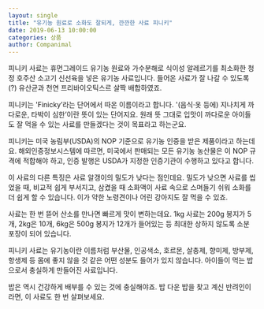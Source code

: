 ```yaml
---
layout: single
title: "유기농 원료로 소화도 잘되게, 깐깐한 사료 피니키"
date: 2019-06-13 10:00:00
categories: 상품
author: Companimal
---
```


피니키 사료는 휴먼그레이드 유기농 원료와 가수분해로 식이성 알레르기를 최소화한 청정 호주산 소고기 신선육을 넣은 유기농 사료입니다. 들어온 사료가 잘 나갈 수 있도록(?) 유산균과 천연 프리바이오틱스르 살짝 배합하였죠.

피니키는 'Finicky’라는 단어에서 따온 이름이라고 합니다. '(음식·옷 등에) 지나치게 까다로운, 타박이 심한’이란 뜻이 있는 단어지요. 원래 뜻 그대로 입맛이 까다로운 아이들도 잘 먹을 수 있는 사료를 만들겠다는 것이 목표라고 하는군요.

피니키는 미국 농림부(USDA)의 NOP 기준으로 유기농 인증을 받은 제품이라고 하는데요. 해외인증정보시스템에 따르면, 미국에서 판매되는 모든 유기농 농산물은 이 NOP 규격에 적합해야 하고, 인증 발행은 USDA가 지정한 인증기관이 수행하고 있다고 합니다.

이 사료의 다른 특징은 사료 알갱이의 밀도가 낮다는 점인데요. 밀도가 낮으면 사료를 씹었을 때, 비교적 쉽게 부서지고, 삼켰을 때 소화액이 사료 속으로 스며들기 쉬워 소화를 더 쉽게 할 수 있습니다. 이가 약한 노령견이나 어린 강아지도 잘 먹을 수 있죠.

사료는 한 번 뜯어 산소를 만나면 빠르게 맛이 변하는데요. 1kg 사료는 200g 봉지가 5개, 2kg은 10개, 6kg은 500g 봉지가 12개가 들어있는 등 최대한 상하지 않도록 소분 포장이 되어 있습니다.

피니키 사료는 유기농이란 이름처럼 부산물, 인공색소, 호르몬, 살충제, 향미제, 방부제, 항생제 등 몸에 좋지 않을 것 같은 어떤 성분도 들어가 있지 않습니다. 아이들이 먹는 밥으로서 충실하게 만들어진 사료입니다.

밥은 역시 건강하게 배부를 수 있는 것에 충실해야죠. 밥 다운 밥을 찾고 계신 반려인이라면, 이 사료도 한 번 살펴보세요.
